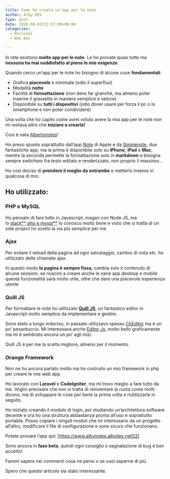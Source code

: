 ```yaml
---
title: Come ho creato un’app per le note
author: Alby DEV
type: post
date: 2020-08-03T21:57:00+00:00
categories:
  - Personal
  - Web Dev

---
```

In rete esistono **molte app per le note.** Le ho provate quasi tutte ma **nessuna ha mai soddisfatto al pieno le mie esigenze**.

Quando cerco un’app per le note ho bisogno di alcune cose **fondamentali**:

  * Grafica **piacevole** e minimale (odio il superfluo)
  * Modalità **notte**
  * Facilità di **formattazione** (non devo far granché, ma almeno poter inserire il grassetto in maniera semplice e veloce)
  * Disponibile su **tutti i dispositivi** (odio dover usare per forza il pc o lo smartphone e non poter condividere)

Una volta che ho capito come avrei voluto avere la mia app per le note non mi restava altro che **iniziare a crearla!**

Così è nata <a href="https://www.albynotes.albydev.net/" target="_blank" rel="noreferrer noopener">Albertonotes</a>!

Ho preso spunto soprattutto dall’app <a href="https://apps.apple.com/it/app/note/id1110145109" target="_blank" rel="noreferrer noopener">Note</a> di Apple e da <a href="https://simplenote.com/" target="_blank" rel="noreferrer noopener">Simplenote</a>, due fantastiche app, ma la prima è disponibile solo su **iPhone**, **iPad** e **Mac**, mentre la seconda permette la formattazione solo in **markdown** e bisogna sempre _switchare_ fra testo editato e renderizzato, non proprio il massimo…

Ho così deciso di **prendere il meglio da entrambe** e metterlo inseme in qualcosa di mio.

## Ho utilizzato:

### PHP e MySQL

Ho pensato di fare tutto in Javascript, magari con Node JS, ma lo [stack** php e mysql**][1] lo conosco molto bene e visto che si tratta di un side project ho scelto la via più semplice per me

### Ajax

Per evitare il reload della pagina ad ogni salvataggio, cambio di nota etc. ho utilizzato delle chiamate ajax.

In questo modo **la pagina è sempre fissa**, cambia solo il contenuto di alcune sessioni. se riuscirò a creare anche le varie app desktop e mobile questa funzionalità sarà molto utile, oltre che dare una piacevole esperienza utente

### Quill JS

Per formattare le note ho utilizzato **<a href="https://quilljs.com/" target="_blank" rel="noreferrer noopener">Quill JS</a>**, un fantastico editor in Javascript molto semplice da implementare e gestire.

Sono stato a lungo indeciso, in passato utilizzavo spesso <a href="https://ckeditor.com/ckeditor-4/demo/#inline" target="_blank" rel="noreferrer noopener">CkEditor</a> ma è un po’ pesantuccio. Mi interessava anche <a href="https://editorjs.io/" target="_blank" rel="noreferrer noopener">Editor Js</a>, molto bello graficamente ma mi è sembrato ancora un po’ agli inizi.

Quill JS è per me la scelta migliore, almeno per il momento.

### Orange Framework

Non ne ho ancora parlato molto ma ho costruito un mio framework in php per creare le mie web app.

Ho lavorato con **Laravel** e **CodeIgniter**, ma mi trovo meglio a fare tutto da me. Voglio precisare che non si tratta di reinventare la ruota come molti dicono, ma di sviluppare le cose per bene la prima volta e riutilizzarle in seguito.

Ho iniziato creando il modulo di login, poi studiando un’architettura software decente e ora ho una struttura abbastanza pronta all’uso e soprattutto portable. Posso copiare i singoli moduli che mi interessano da un progetto all’altro, modificare il file di configurazione e sono sicuro che funzionano.

Potete provare l’app qui: [https://www.albynotes.albydev.net][2]

Sono ancora in **fase beta**, quindi ogni consiglio o segnalazione di bug è ben accetto!

Fammi sapere nei commenti cosa ne pensi o se vuoi saperne di più.

Spero che questo articolo sia stato interessante.

 [1]: /cms-framework-o-core-language/
 [2]: https://www.albynotes.albydev.net/
